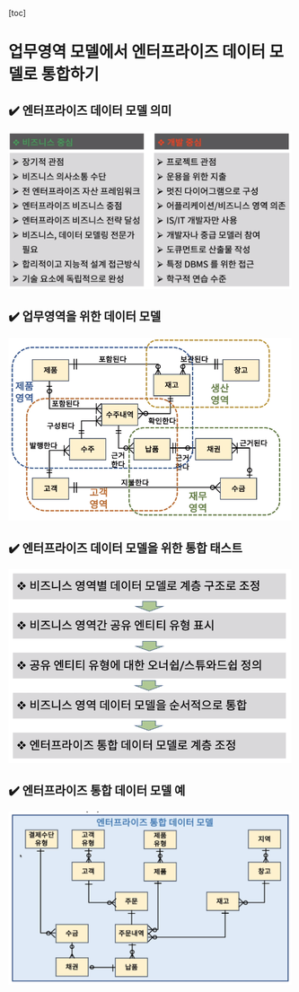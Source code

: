 [toc]

# 업무영역 모델에서 엔터프라이즈 데이터 모델로 통합하기

## :heavy_check_mark: 엔터프라이즈 데이터 모델 의미

![image-20210407195449324](assets/image-20210407195449324.png)






## :heavy_check_mark: 업무영역을 위한 데이터 모델

![image-20210407195512322](assets/image-20210407195512322.png)






## :heavy_check_mark: 엔터프라이즈 데이터 모델을 위한 통합 태스트

![image-20210407195526920](assets/image-20210407195526920.png)






## :heavy_check_mark: 엔터프라이즈 통합 데이터 모델 예

![image-20210407195542114](assets/image-20210407195542114.png)




